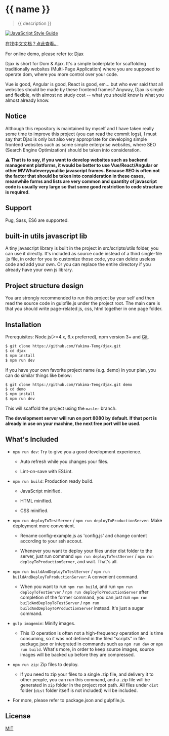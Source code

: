 # {{ name }}

> {{ description }}

[![JavaScript Style Guide](https://img.shields.io/badge/code_style-standard-brightgreen.svg)](https://standardjs.com)

[在找中文文档？点此查看。](./README_CN.md)

For online demo, please refer to: [Djax](http://www.verysites.com/)

Djax is short for Dom & Ajax. It's a simple boilerplate for scaffolding traditionally websites (Multi-Page Application) where you are supposed to operate dom, where you more control over your code.

Vue is good, Angular is good, React is good, em... but who ever said that all websites should be made by these frontend frames? Anyway, Djax is simple and flexible, with almost no study cost -- what you should know is what you almost already know.

## Notice

Although this repository is maintained by myself and I have taken really some time to improve this project (you can read the commit logs), I must say that Djax is only but also very appropriate for developing simple frontend websites such as some simple enterprise websites, where SEO (Search Engine Optimization) should be taken into consideration.

:warning: **That is to say, if you want to develop websites such as backend management platforms, it would be better to use Vue/React/Angular or other MVWhateveryyoulike javascript frames. Because SEO is often not the factor that should be taken into consideration in these cases, meanwhile forms and lists are very common and quantity of javascript code is usually very large so that some good restriction to code structure is required.**

## Support

Pug, Sass, ES6 are supported.

## built-in utils javascript lib

A tiny javascript library is built in the project in src/scripts/utils folder, you can use it directly. It's included as source code instead of a third single-file .js file, in order for you to customize those code, you can delete useless code and add your own. Or you can replace the entire directory if you already have your own js library.

## Project structure design

You are strongly recommended to run this project by your self and then read the source code in gulpfile.js under the project root. The main care is that you should write page-related js, css, html together in one page folder.

## Installation

Prerequisites: Node.js(>=4.x, 6.x preferred), npm version 3+ and [Git](https://git-scm.com/).

``` bash
$ git clone https://github.com/Yakima-Teng/djax.git
$ cd djax
$ npm install
$ npm run dev
```

If you have your own favorite project name (e.g. demo) in your plan, you can do similar things like below:

``` bash
$ git clone https://github.com/Yakima-Teng/djax.git demo
$ cd demo
$ npm install
$ npm run dev
```

This will scaffold the project using the `master` branch.

**The development server will run on port 8080 by default. If that port is already in use on your machine, the next free port will be used.**

## What's Included

- `npm run dev`: Try to give you a good development experience.

  - Auto refresh while you changes your files.

  - Lint-on-save with ESLint.

- `npm run build`: Production ready build.

  - JavaScript minified.

  - HTML minified.

  - CSS minified.

- `npm run deployToTestServer` / `npm run deployToProductionServer`: Make deployment more convenient.

  - Rename config-example.js as 'config.js' and change content according to your ssh accout.

  - Whenever you want to deploy your files under dist folder to the server, just run command `npm run deployToTestServer` / `npm run deployToProductionServer`, and wait. That's all.

- `npm run buildAndDeployToTestServer` / `npm run buildAndDeployToProductionServer`: A convenient command.

  - When you want to run `npm run build`, and run `npm run deployToTestServer` / `npm run deployToProductionServer` after completion of the former command, you can just run `npm run buildAndDeployToTestServer` / `npm run buildAndDeployToProductionServer` instead. It's just a sugar command.

- `gulp imagemin`: Minify images.

  - This IO operation is often not a high-frequency operation and is time consuming, so it was not defined in the filed "scripts" in file package.json or integrated in commands such as `npm run dev` or `npm run build`. What's more, in order to keep source images, source images will be backed up before they are compressed.

- `npm run zip`: Zip files to deploy.

  - If you need to zip your files to a single .zip file, and delivery it to other people, you can run this command, and a .zip file will be generated in `zip` folder in the project root path. All files under `dist` folder (`dist` folder itself is not included) will be included.

- For more, please refer to package.json and gulpfile.js.

## License

[MIT](http://opensource.org/licenses/MIT)
